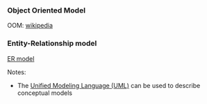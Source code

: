 
### Object Oriented Model
OOM: [wikipedia](https://en.wikipedia.org/wiki/Object-oriented_modeling)

### Entity-Relationship model
[ER model](https://en.wikipedia.org/wiki/Entity%E2%80%93relationship_model)

Notes:
 - The [Unified Modeling Language (UML)](https://en.wikipedia.org/wiki/Unified_Modeling_Language) can be used to describe conceptual models
